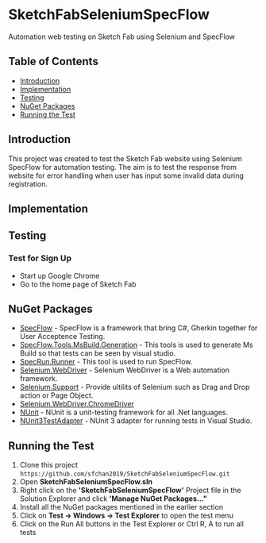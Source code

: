# SketchFabSeleniumSpecFlow
Automation web testing on Sketch Fab using Selenium and SpecFlow

## Table of Contents
* [Introduction](#introduction)
* [Implementation](#implementation)
* [Testing](#testing)
* [NuGet Packages](#nuget-packages)
* [Running the Test](#running-the-test)

 ## Introduction
This project was created to test the Sketch Fab website using Selenium SpecFlow for automation testing.
The aim is to test the response from website for error handling when user has input some invalid data during registration.

## Implementation


## Testing
### Test for Sign Up
- Start up Google Chrome
- Go to the home page of Sketch Fab

## NuGet Packages
 - [SpecFlow](https://specflow.org/) - SpecFlow is a framework that bring C#, Gherkin together for User Acceptence Testing.
 - [SpecFlow.Tools.MsBuild.Generation](https://specflow.org/) - This tools is used to generate Ms Build so that tests can be seen by visual studio.
 - [SpecRun.Runner](https://specflow.org/plus/runner/) - This tool is used to run SpecFlow.
 - [Selenium.WebDriver](https://www.seleniumhq.org/) - Selenium WebDriver is a Web automation framework.
 - [Selenium.Support](https://www.seleniumhq.org/) - Provide ultilits of Selenium such as Drag and Drop action or Page Object.
 - [Selenium.WebDriver.ChromeDriver](https://github.com/jsakamoto/nupkg-selenium-webdriver-chromedriver/)
 - [NUnit](https://www.nuget.org/packages/NUnit/) - NUnit is a unit-testing framework for all .Net languages.
 - [NUnit3TestAdapter](https://www.nuget.org/packages/NUnit3TestAdapter/) - NUnit 3 adapter for running tests in Visual Studio.

## Running the Test
1. Clone this project ```https://github.com/sfchan2019/SketchFabSeleniumSpecFlow.git```
2. Open **SketchFabSeleniumSpecFlow.sln** 
3. Right click on the **'SketchFabSeleniumSpecFlow'** Project file in the Solution Explorer and click **'Manage NuGet Packages..."**
4. Install all the NuGet packages mentioned in the earlier section
5. Click on **Test -> Windows -> Test Explorer** to open the test menu
6. Click on the Run All buttons in the Test Explorer  or Ctrl R, A to run all tests

